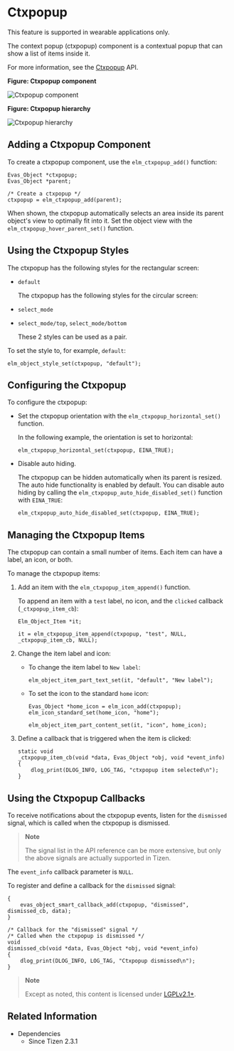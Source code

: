 # Ctxpopup

This feature is supported in wearable applications only.

The context popup (ctxpopup) component is a contextual popup that can show a list of items inside it.

For more information, see the [Ctxpopup](../../../../api/wearable/latest/group__Elm__Ctxpopup__Group.html) API.

**Figure: Ctxpopup component**

![Ctxpopup component](./media/ctxpopup_wn.png)

**Figure: Ctxpopup hierarchy**

![Ctxpopup hierarchy](./media/ctxpopup_tree.png)

## Adding a Ctxpopup Component

To create a ctxpopup component, use the `elm_ctxpopup_add()` function:

```
Evas_Object *ctxpopup;
Evas_Object *parent;

/* Create a ctxpopup */
ctxpopup = elm_ctxpopup_add(parent);
```

When shown, the ctxpopup automatically selects an area inside its parent object's view to optimally fit into it. Set the object view with the `elm_ctxpopup_hover_parent_set()` function.

## Using the Ctxpopup Styles

The ctxpopup has the following styles for the rectangular screen:

- `default`

  The ctxpopup has the following styles for the circular screen:

- `select_mode`

- `select_mode/top`, `select_mode/bottom`

  These 2 styles can be used as a pair.

To set the style to, for example, `default`:

```
elm_object_style_set(ctxpopup, "default");
```

## Configuring the Ctxpopup

To configure the ctxpopup:

- Set the ctxpopup orientation with the `elm_ctxpopup_horizontal_set()` function.

  In the following example, the orientation is set to horizontal:

  ```
  elm_ctxpopup_horizontal_set(ctxpopup, EINA_TRUE);
  ```

- Disable auto hiding.

  The ctxpopup can be hidden automatically when its parent is resized. The auto hide functionality is enabled by default. You can disable auto hiding by calling the `elm_ctxpopup_auto_hide_disabled_set()` function with `EINA_TRUE`:

  ```
  elm_ctxpopup_auto_hide_disabled_set(ctxpopup, EINA_TRUE);
  ```

## Managing the Ctxpopup Items

The ctxpopup can contain a small number of items. Each item can have a label, an icon, or both.

To manage the ctxpopup items:

1. Add an item with the `elm_ctxpopup_item_append()` function.

   To append an item with a `test` label, no icon, and the `clicked` callback (`_ctxpopup_item_cb`):

   ```
   Elm_Object_Item *it;

   it = elm_ctxpopup_item_append(ctxpopup, "test", NULL, _ctxpopup_item_cb, NULL);
   ```

2. Change the item label and icon:

   - To change the item label to `New label`:
     ```
     elm_object_item_part_text_set(it, "default", "New label");
     ```

   - To set the icon to the standard `home` icon:

     ```
     Evas_Object *home_icon = elm_icon_add(ctxpopup);
     elm_icon_standard_set(home_icon, "home");

     elm_object_item_part_content_set(it, "icon", home_icon);
     ```

3. Define a callback that is triggered when the item is clicked:

   ```
   static void
   _ctxpopup_item_cb(void *data, Evas_Object *obj, void *event_info)
   {
       dlog_print(DLOG_INFO, LOG_TAG, "ctxpopup item selected\n");
   }
   ```

## Using the Ctxpopup Callbacks

To receive notifications about the ctxpopup events, listen for the `dismissed` signal, which is called when the ctxpopup is dismissed.

> **Note**
>
> The signal list in the API reference can be more extensive, but only the above signals are actually supported in Tizen.

The `event_info` callback parameter is `NULL`.

To register and define a callback for the `dismissed` signal:

```
{
    evas_object_smart_callback_add(ctxpopup, "dismissed", dismissed_cb, data);
}

/* Callback for the "dismissed" signal */
/* Called when the ctxpopup is dismissed */
void
dismissed_cb(void *data, Evas_Object *obj, void *event_info)
{
    dlog_print(DLOG_INFO, LOG_TAG, "Ctxpopup dismissed\n");
}
```

> **Note**
>
> Except as noted, this content is licensed under [LGPLv2.1+](http://opensource.org/licenses/LGPL-2.1).

## Related Information
- Dependencies
  - Since Tizen 2.3.1
